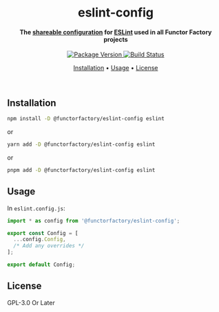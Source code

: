 <!-- Title -->
<h1 align="center">
  eslint-config
</h1>

<!-- Description -->
<h4 align="center"> 
  The <a href="https://eslint.org/docs/latest/extend/shareable-configs">shareable configuration</a>
  for <a href="https://eslint.org/">ESLint</a> used in all Functor Factory projects
</h4>

<!-- Badges -->
<p align="center">
  <a href="https://www.npmjs.com/package/@functorfactory/eslint-config">
    <img
      src="https://img.shields.io/npm/v/@functorfactory/eslint-config?style=flat-square"
      alt="Package Version"
    />
  </a>

  <a href="https://github.com/FunctorFactory/eslint-config/actions?query=branch%3Amain+workflow%3ARelease">
    <img
       src="https://img.shields.io/github/actions/workflow/status/functorfactory/eslint-config/release.yml?branch=main?style=flat-square"
      alt="Build Status"
    />
  </a>
</p>

<!-- Quicklinks -->
<p align="center">
  <a href="#installation">Installation</a> •
  <a href="#usage">Usage</a> •
  <a href="#license">License</a>
</p>

<br>

## Installation

```sh
npm install -D @functorfactory/eslint-config eslint
```

or

```sh
yarn add -D @functorfactory/eslint-config eslint
```

or

```sh
pnpm add -D @functorfactory/eslint-config eslint
```

## Usage

In `eslint.config.js`:

```javascript
import * as config from '@functorfactory/eslint-config';

export const Config = [
  ...config.Config,
  /* Add any overrides */
];

export default Config;
```

## License

GPL-3.0 Or Later
